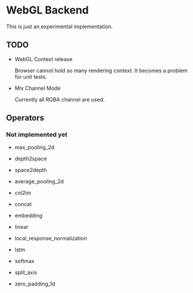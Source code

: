# WebGL Backend

This is just an experimental implementation.

## TODO

- WebGL Context release 

    Browser cannot hold so many rendering context. It becomes a problem for unit tests.

- Mix Channel Mode

    Currently all RGBA channel are used.

## Operators

### Not implemented yet

- max_pooling_2d
- depth2space
- space2depth

- average_pooling_2d
- col2im
- concat
- embedding
- linear
- local_response_normalization
- lstm
- softmax
- split_axis
- zero_padding_1d
